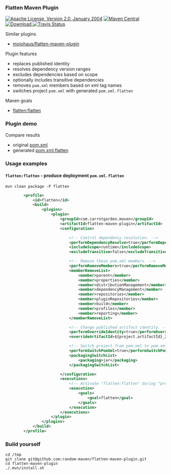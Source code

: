 
### Flatten Maven Plugin

[![Apache License, Version 2.0, January 2004](https://img.shields.io/github/license/mojohaus/versions-maven-plugin.svg?label=License)](http://www.apache.org/licenses/)
[![Maven Central](https://maven-badges.herokuapp.com/maven-central/com.carrotgarden.maven/flatten-maven-plugin/badge.svg?style=plastic)](https://maven-badges.herokuapp.com/maven-central/com.carrotgarden.maven/flatten-maven-plugin) 
[![Download](https://api.bintray.com/packages/random-maven/maven/flatten-maven-plugin/images/download.svg) ](https://bintray.com/random-maven/maven/flatten-maven-plugin/_latestVersion)
[![Travis Status](https://travis-ci.org/random-maven/flatten-maven-plugin.svg?branch=master)](https://travis-ci.org/random-maven/flatten-maven-plugin/builds)


Similar plugins
* [mojohaus/flatten-maven-plugin](https://github.com/mojohaus/flatten-maven-plugin)

Plugin features
* replaces published identity
* resolves dependency version ranges
* excludes dependencies based on scope
* optionally includes transitive dependencies
* removes `pom.xml` members based on xml tag names
* switches project `pom.xml` with generated `pom.xml.flatten`  

Maven goals
* [flatten:flatten](https://random-maven.github.io/flatten-maven-plugin/flatten-mojo.html)

### Plugin demo

Compare results
* original [pom.xml](https://raw.githubusercontent.com/random-maven/flatten-maven-plugin/master/demo/pom.xml)
* generated [pom.xml.flatten](https://raw.githubusercontent.com/random-maven/flatten-maven-plugin/master/demo/pom.xml.flatten)

### Usage examples

####  `flatten:flatten` - produce deployment `pom.xml.flatten`

```
mvn clean package -P flatten
```

```xml
        <profile>
            <id>flatten</id>
            <build>
                <plugins>
                    <plugin>
                        <groupId>com.carrotgarden.maven</groupId>
                        <artifactId>flatten-maven-plugin</artifactId>
                        <configuration>

                            <!-- Control dependency resolution. -->
                            <performDependencyResolve>true</performDependencyResolve>
                            <includeScope>runtime</includeScope>
                            <excludeTransitive>false</excludeTransitive>

                            <!-- Remove these pom.xml members. -->
                            <performRemoveMembers>true</performRemoveMembers>
                            <memberRemoveList>
                                <member>parent</member>
                                <member>properties</member>
                                <member>distributionManagement</member>
                                <member>dependencyManagement</member>
                                <member>repositories</member>
                                <member>pluginRepositories</member>
                                <member>build</member>
                                <member>profiles</member>
                                <member>reporting</member>
                            </memberRemoveList>

                            <!-- Change published artifact identity. -->
                            <performOverrideIdentity>true</performOverrideIdentity>
                            <overrideArtifactId>${project.artifactId}_2.12</overrideArtifactId>

                            <!-- Switch project from pom.xml to pom.xml.flatten. -->
                            <performSwitchPomXml>true</performSwitchPomXml>
                            <packagingSwitchList>
                                <packaging>jar</packaging>
                            </packagingSwitchList>

                        </configuration>
                        <executions>
                            <!-- Activate "flatten:flatten" during "prepare-package" -->
                            <execution>
                                <goals>
                                    <goal>flatten</goal>
                                </goals>
                            </execution>
                        </executions>
                    </plugin>
                </plugins>
            </build>
        </profile>
```

### Build yourself

```
cd /tmp
git clone git@github.com:random-maven/flatten-maven-plugin.git
cd flatten-maven-plugin
./.mvn/install.sh
```

